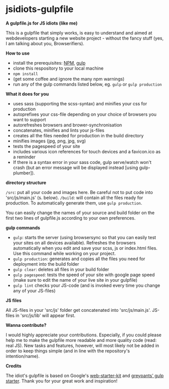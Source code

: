 # jsidiots-gulpfile
**A gulpfile.js for JS idiots (like me)**


This is a gulpfile that simply works, is easy to understand and aimed at webdevelopers starting a new website project - without the fancy stuff (yes, I am talking about you, Browserifiers).

**How to use**
* install the prerequisites: [NPM](https://www.npmjs.com/), [gulp](http://gulpjs.com/)
* clone this respository to your local machine
* `npm install`
* (get some coffee and ignore the many npm warnings)
* run any of the gulp commands listed below, eg. `gulp` or `gulp production`

**What it does for you**
* uses sass (supporting the scss-syntax) and minifies your css for production
* autoprefixes your css-file depending on your choice of browsers you want to support
* autorefreshes browsers and brower-synchronisation
* concatenates, minifies and lints your js-files
* creates all the files needed for production in the build directory
* minifies images (jpg, png, jpg, svg)
* tests the pagespeed of your site
* includes various icon references for touch devices and a favicon.ico as a reminder
* If there is a syntax error in your sass code, gulp serve/watch won't crash (but an error message will
  be displayed instead [using gulp-plumber]).

**directory structure**

`/src`: put all your code and images here. Be careful not to put code into 'src/js/main.js' (s. below).
`/build`: will contain all the files ready for production. To automatically generate them, use `gulp production`.

You can easily change the names of your source and build folder on the first two lines of gulpfile.js according to your own preferences.


**gulp commands**
* `gulp`: starts the server (using browsersync so that you can easily test your sites on all devices available). Refreshes the browsers automatically when you edit and save your scss, js or index.html files. Use this command while working on your project.
* `gulp production`: generates and copies all the files you need for deployment into the build folder
* `gulp clear`: deletes all files in your build folder
* `gulp pagespeed`: tests the speed of your site with google page speed (make sure to edit the name of your live site in your gulpfile)
* `gulp lint` checks your JS-code (and is invoked every time you change any of your JS-files)

**JS files**

All JS-files in your 'src/js' folder get concatenated into 'src/js/main.js'. JS-files in 'src/js/lib' will appear first.

**Wanna contribute?**

I would highly appreciate your contributions. Especially, if you could please help me to make the gulpfile more readable and more quality code (read: real JS). New tasks and features, however, will most likely not be added in order to keep things simple (and in line with the repository's intention/name).

**Credits**

The idiot's gulpfile is based on Google's [web-starter-kit](https://github.com/google/web-starter-kit) and [greypants' gulp starter](https://github.com/greypants/gulp-starter). Thank you for your great work and inspiration!


